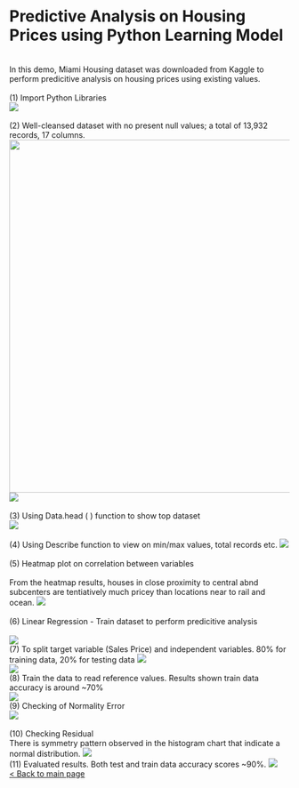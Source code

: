 # Predictive Analysis on Housing Prices using Python Learning Model

<br>
In this demo, Miami Housing dataset was downloaded from Kaggle to perform predicitive analysis on housing prices using existing values. 
<br>
<br>
(1) Import Python Libraries <br>
<img src="https://github.com/hueeylow/python/blob/main/01_import_lib_csv.gif">
<br>
<br>
(2) Well-cleansed dataset with no present null values; a total of 13,932 records, 17 columns.
<img src="https://github.com/hueeylow/python/blob/main/02_check_null_viewshape.gif" width="635">
<img src="https://github.com/hueeylow/python/blob/main/04_check_missing_values.gif">
<br>
<br>
(3) Using Data.head ( ) function to show top dataset
<br>
<img src="https://github.com/hueeylow/python/blob/main/03_view_head_dataset.gif">
<br>
<br>
(4) Using Describe function to view on min/max values, total records etc.
<img src="https://github.com/hueeylow/python/blob/main/05_describe_corr.gif">
<br>
<br>
(5) Heatmap plot on correlation between variables
<br>
<br>
From the heatmap results, houses in close proximity to central abnd subcenters are tentiatively much pricey than locations near to rail and ocean.

<img src="https://github.com/hueeylow/python/blob/main/06_heatmap_1.gif">
<br><br>
(6) Linear Regression - Train dataset to perform predicitive analysis<br>
<br>
<img src="https://github.com/hueeylow/python/blob/main/07_linear_regression.gif">
<br>
(7) To split target variable (Sales Price) and independent variables. 80% for training data, 20% for testing data
<img src="https://github.com/hueeylow/python/blob/main/07_split data.gif"><br>

<img src="https://github.com/hueeylow/python/blob/main/08_coeff.gif">
<br>
(8) Train the data to read reference values. Results shown train data accuracy is around ~70%  <br>
<img src="https://github.com/hueeylow/python/blob/main/09_train_data.gif">
<br>
(9) Checking of Normality Error <br>
<img src="https://github.com/hueeylow/python/blob/main/10_normality_error.gif"><br> <br>
(10) Checking Residual <br> There is symmetry pattern observed in the histogram chart that indicate a normal distribution.
<img src="https://github.com/hueeylow/python/blob/main/11_residuals.gif">
<br>
(11) Evaluated results. Both test and train data accuracy scores ~90%.
<img src="https://github.com/hueeylow/python/blob/main/12_predict_test_data_evaluation.gif">
<br>
<a href="https://github.com/hueeylow"> < Back to main page </a>
